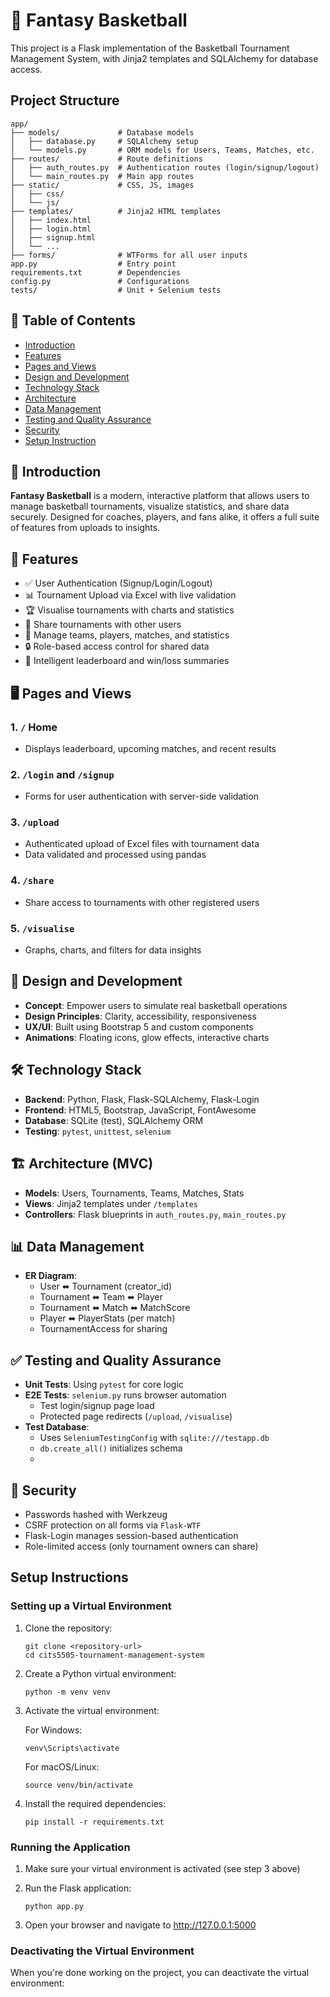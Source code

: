 # 🏀 Fantasy Basketball

This project is a Flask implementation of the Basketball Tournament Management System, with Jinja2 templates and SQLAlchemy for database access.

## Project Structure

```
app/
├── models/             # Database models
│   ├── database.py     # SQLAlchemy setup
│   └── models.py       # ORM models for Users, Teams, Matches, etc.
├── routes/             # Route definitions
│   ├── auth_routes.py  # Authentication routes (login/signup/logout)
│   └── main_routes.py  # Main app routes
├── static/             # CSS, JS, images
│   ├── css/
│   └── js/
├── templates/          # Jinja2 HTML templates
│   ├── index.html
│   ├── login.html
│   ├── signup.html
│   └── ...
├── forms/              # WTForms for all user inputs
app.py                  # Entry point
requirements.txt        # Dependencies
config.py               # Configurations
tests/                  # Unit + Selenium tests
```


## 📘 Table of Contents

- [Introduction](#-introduction)
- [Features](#-features)
- [Pages and Views](#-pages-and-views)
- [Design and Development](#-design-and-development)
- [Technology Stack](#-technology-stack)
- [Architecture](#-architecture-mvc)
- [Data Management](#-data-management)
- [Testing and Quality Assurance](#-testing-and-quality-assurance)
- [Security](#-security)
- [Setup Instruction](#setup-instructions)
## 🎯 Introduction

**Fantasy Basketball** is a modern, interactive platform that allows users to manage basketball tournaments, visualize statistics, and share data securely. Designed for coaches, players, and fans alike, it offers a full suite of features from uploads to insights.

## 🚀 Features

- ✅ User Authentication (Signup/Login/Logout)
- 📊 Tournament Upload via Excel with live validation
- 🏆 Visualise tournaments with charts and statistics
- 🤝 Share tournaments with other users
- 📂 Manage teams, players, matches, and statistics
- 🔒 Role-based access control for shared data
- 🧠 Intelligent leaderboard and win/loss summaries


## 🖥 Pages and Views

### 1. `/` Home
- Displays leaderboard, upcoming matches, and recent results

### 2. `/login` and `/signup`
- Forms for user authentication with server-side validation

### 3. `/upload`
- Authenticated upload of Excel files with tournament data 
- Data validated and processed using pandas

### 4. `/share`
- Share access to tournaments with other registered users

### 5. `/visualise`
- Graphs, charts, and filters for data insights


## 🎨 Design and Development

- **Concept**: Empower users to simulate real basketball operations
- **Design Principles**: Clarity, accessibility, responsiveness
- **UX/UI**: Built using Bootstrap 5 and custom components
- **Animations**: Floating icons, glow effects, interactive charts


## 🛠 Technology Stack

- **Backend**: Python, Flask, Flask-SQLAlchemy, Flask-Login
- **Frontend**: HTML5, Bootstrap, JavaScript, FontAwesome
- **Database**: SQLite (test), SQLAlchemy ORM
- **Testing**: `pytest`, `unittest`, `selenium`


## 🏗 Architecture (MVC)

- **Models**: Users, Tournaments, Teams, Matches, Stats
- **Views**: Jinja2 templates under `/templates`
- **Controllers**: Flask blueprints in `auth_routes.py`, `main_routes.py`


## 📊 Data Management

- **ER Diagram**:
  - User ⬌ Tournament (creator_id)
  - Tournament ⬌ Team ⬌ Player
  - Tournament ⬌ Match ⬌ MatchScore
  - Player ⬌ PlayerStats (per match)
  - TournamentAccess for sharing


## ✅ Testing and Quality Assurance

- **Unit Tests**: Using `pytest` for core logic
- **E2E Tests**: `selenium.py` runs browser automation
  - Test login/signup page load
  - Protected page redirects (`/upload`, `/visualise`)
- **Test Database**:
  - Uses `SeleniumTestingConfig` with `sqlite:///testapp.db`
  - `db.create_all()` initializes schema
  - 
## 🔐 Security
- Passwords hashed with Werkzeug
- CSRF protection on all forms via `Flask-WTF`
- Flask-Login manages session-based authentication
- Role-limited access (only tournament owners can share)


## Setup Instructions

### Setting up a Virtual Environment

1. Clone the repository:

   ```
   git clone <repository-url>
   cd cits5505-tournament-management-system
   ```

2. Create a Python virtual environment:

   ```
   python -m venv venv
   ```

3. Activate the virtual environment:

   For Windows:

   ```
   venv\Scripts\activate
   ```

   For macOS/Linux:

   ```
   source venv/bin/activate
   ```

4. Install the required dependencies:
   ```
   pip install -r requirements.txt
   ```

### Running the Application

1. Make sure your virtual environment is activated (see step 3 above)

2. Run the Flask application:

   ```
   python app.py
   ```

3. Open your browser and navigate to http://127.0.0.1:5000

### Deactivating the Virtual Environment

When you're done working on the project, you can deactivate the virtual environment:
